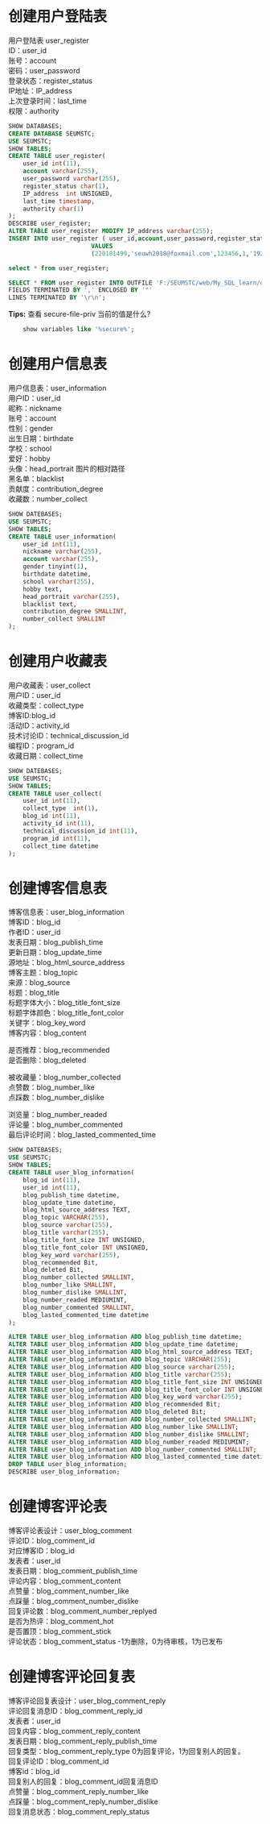 # 创建用户登陆表
用户登陆表 user_register  
ID：user_id  
账号：account  
密码：user_password  
登录状态：register_status  
IP地址：IP_address  
上次登录时间：last_time  
权限：authority  

```sql
SHOW DATABASES;
CREATE DATABASE SEUMSTC;
USE SEUMSTC;
SHOW TABLES;
CREATE TABLE user_register(
    user_id int(11),
    account varchar(255),
    user_password varchar(255),
    register_status char(1),
    IP_address  int UNSIGNED,
    last_time timestamp,
    authority char(1)
);
DESCRIBE user_register;
ALTER TABLE user_register MODIFY IP_address varchar(255);
INSERT INTO user_register ( user_id,account,user_password,register_status,IP_address,last_time,authority)
                       VALUES
                       (220181499,'seuwh2018@foxmail.com',123456,1,'192.168.1.1','1999-9-9 12:12:12',1);

select * from user_register;

SELECT * FROM user_register INTO OUTFILE 'F:/SEUMSTC/web/My_SQL_learn/output/user_register.txt';
FIELDS TERMINATED BY ',' ENCLOSED BY '"'
LINES TERMINATED BY '\r\n';
```


**Tips:** 查看 secure-file-priv 当前的值是什么?
```sql
    show variables like '%secure%';
```
# 创建用户信息表
用户信息表：user_information  
用户ID：user_id  
昵称：nickname  
账号：account  
性别：gender  
出生日期：birthdate  
学校：school  
爱好：hobby  
头像：head_portrait 图片的相对路径  
黑名单：blacklist  
贡献度：contribution_degree  
收藏数：number_collect  

```sql
SHOW DATEBASES;
USE SEUMSTC;
SHOW TABLES;
CREATE TABLE user_information(
    user_id int(11),
    nickname varchar(255),
    account varchar(255),
    gender tinyint(1),
    birthdate datetime,
    school varchar(255),
    hobby text,
    head_portrait varchar(255),
    blacklist text,
    contribution_degree SMALLINT,
    number_collect SMALLINT
);
```

# 创建用户收藏表
用户收藏表：user_collect  
用户ID：user_id  
收藏类型：collect_type  
博客ID:blog_id  
活动ID：activity_id  
技术讨论ID：technical_discussion_id  
编程ID：program_id  
收藏日期：collect_time  
```sql
SHOW DATEBASES;
USE SEUMSTC;
SHOW TABLES;
CREATE TABLE user_collect(
    user_id int(11),
    collect_type  int(1),
    blog_id int(11),
    activity_id int(11),
    technical_discussion_id int(11),
    program_id int(11),
    collect_time datetime
);

```

# 创建博客信息表
博客信息表：user_blog_information  
博客ID：blog_id  
作者ID：user_id  
发表日期：blog_publish_time  
更新日期：blog_update_time  
源地址：blog_html_source_address  
博客主题：blog_topic  
来源：blog_source  
标题：blog_title  
标题字体大小：blog_title_font_size  
标题字体颜色：blog_title_font_color  
关键字：blog_key_word  
博客内容：blog_content  

是否推荐：blog_recommended  
是否删除：blog_deleted  

被收藏量：blog_number_collected  
点赞数：blog_number_like  
点踩数：blog_number_dislike  

浏览量：blog_number_readed  
评论量：blog_number_commented  
最后评论时间：blog_lasted_commented_time  
```sql
SHOW DATEBASES;
USE SEUMSTC;
SHOW TABLES;
CREATE TABLE user_blog_information(
    blog_id int(11),
    user_id int(11),   
    blog_publish_time datetime,
    blog_update_time datetime,
    blog_html_source_address TEXT,
    blog_topic VARCHAR(255),
    blog_source varchar(255),
    blog_title varchar(255),
    blog_title_font_size INT UNSIGNED,
    blog_title_font_color INT UNSIGNED,
    blog_key_word varchar(255),
    blog_recommended Bit,
    blog_deleted Bit,
    blog_number_collected SMALLINT,
    blog_number_like SMALLINT,
    blog_number_dislike SMALLINT,
    blog_number_readed MEDIUMINT,
    blog_number_commented SMALLINT,
    blog_lasted_commented_time datetime
);

ALTER TABLE user_blog_information ADD blog_publish_time datetime;
ALTER TABLE user_blog_information ADD blog_update_time datetime;
ALTER TABLE user_blog_information ADD blog_html_source_address TEXT;
ALTER TABLE user_blog_information ADD blog_topic VARCHAR(255);
ALTER TABLE user_blog_information ADD blog_source varchar(255);
ALTER TABLE user_blog_information ADD blog_title varchar(255);
ALTER TABLE user_blog_information ADD blog_title_font_size INT UNSIGNED;
ALTER TABLE user_blog_information ADD blog_title_font_color INT UNSIGNED;
ALTER TABLE user_blog_information ADD blog_key_word varchar(255);
ALTER TABLE user_blog_information ADD blog_recommended Bit;
ALTER TABLE user_blog_information ADD blog_deleted Bit;
ALTER TABLE user_blog_information ADD blog_number_collected SMALLINT;
ALTER TABLE user_blog_information ADD blog_number_like SMALLINT;
ALTER TABLE user_blog_information ADD blog_number_dislike SMALLINT;
ALTER TABLE user_blog_information ADD blog_number_readed MEDIUMINT;
ALTER TABLE user_blog_information ADD blog_number_commented SMALLINT;
ALTER TABLE user_blog_information ADD blog_lasted_commented_time datetime;
DROP TABLE user_blog_information;
DESCRIBE user_blog_information;
```

# 创建博客评论表
博客评论表设计：user_blog_comment  
评论ID：blog_comment_id  
对应博客ID：blog_id  
发表者：user_id  
发表日期：blog_comment_publish_time  
评论内容：blog_comment_content  
点赞量：blog_comment_number_like  
点踩量：blog_comment_number_dislike  
回复评论数：blog_comment_number_replyed  
是否为热评：blog_comment_hot  
是否置顶：blog_comment_stick  
评论状态：blog_comment_status -1为删除，0为待审核，1为已发布  
# 创建博客评论回复表
博客评论回复表设计：user_blog_comment_reply  
评论回复消息ID：blog_comment_reply_id  
发表者：user_id  
回复内容：blog_comment_reply_content  
发表日期：blog_comment_reply_publish_time  
回复类型：blog_comment_reply_type 0为回复评论，1为回复别人的回复。  
回复评论ID：blog_comment_id  
博客id：blog_id  
回复别人的回复：blog_comment_id回复消息ID   
点赞量：blog_comment_reply_number_like  
点踩量：blog_comment_reply_number_dislike  
回复消息状态：blog_comment_reply_status  
